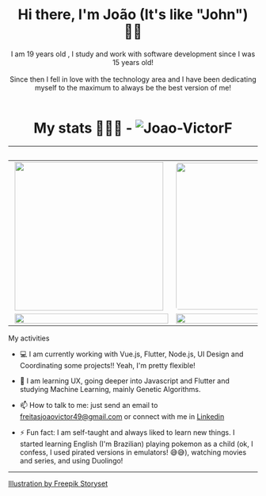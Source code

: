 <h1 style="text-align: center;">
Hi there, I'm João (It's like "John") 🤟🏼
</h1>

<h4 style="text-align: center; font-weight: 400;">
 I am 19 years old , I study and work with software development since I was 15 years old!
<br><br>
 Since then I fell in love with the technology area and I have been dedicating myself to the maximum to always be the best version of me!
<br><br>
</h4>

<h1 style="text-align: center;">
My stats 👨🏻‍💻 - 
<img src="https://komarev.com/ghpvc/?username=Joao-VictorF" alt="Joao-VictorF" />
</h1>

‎             |  ‎ 
:-------------------------:|:-------------------------:
<img src="https://github-readme-stats.vercel.app/api/wakatime/?username=JoaoVictorF&layout=compact&theme=dracula" style="margin: 0px 5px" height="300px"> |  <img src="https://github-readme-streak-stats.herokuapp.com/?user=Joao-VictorF&theme=radical" style="margin: 0px 5px; border-radius: 5px" height="296px">
<img width="100%"  src="https://github-readme-stats.vercel.app/api?username=Joao-VictorF&show_icons=true&theme=dracula&count_private=true&hide=issues" style="margin: 0px 5px"> |  <img height="100%" src="https://github-readme-stats.vercel.app/api/top-langs/?username=Joao-VictorF&layout=compact&theme=dracula" style="margin: 0px 5px" height="175px">

My activities
</h1>

- 💻 I am currently working with Vue.js, Flutter, Node.js, UI Design and Coordinating some projects!! Yeah, I'm pretty flexible!

- 🌱 I am learning UX, going deeper into Javascript and Flutter and studying Machine Learning, mainly Genetic Algorithms.

- 📫 How to talk to me: just send an email to freitasjoaovictor49@gmail.com or connect with me in [Linkedin](https://www.linkedin.com/in/joaovictorfreitas/)

- ⚡ Fun fact: I am self-taught and always liked to learn new things. I started learning English (I'm Brazilian) playing pokemon as a child (ok, I confess, I used pirated versions in emulators! 😅😅), watching movies and series, and using Duolingo!

---



<a href="https://storyset.com/web">Illustration by Freepik Storyset</a>
